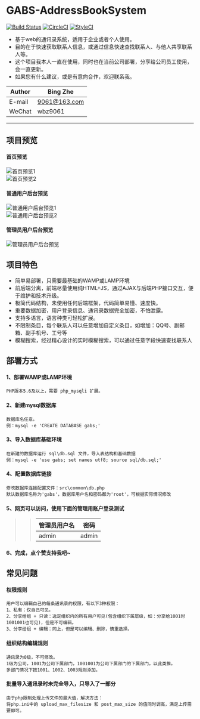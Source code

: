 # GABS-AddressBookSystem
[![Build Status](https://travis-ci.org/manier13579/GABS-AddressBookSystem.svg?branch=master)](https://travis-ci.org/manier13579/GABS-AddressBookSystem)
[![CircleCI](https://circleci.com/gh/manier13579/GABS-AddressBookSystem/tree/master.svg?style=svg)](https://circleci.com/gh/manier13579/GABS-AddressBookSystem/tree/master)
[![StyleCI](https://github.styleci.io/repos/136253474/shield?branch=master)](https://github.styleci.io/repos/136253474)
* 基于web的通讯录系统，适用于企业或者个人使用。
* 目的在于快速获取联系人信息，或通过信息快速查找联系人、与他人共享联系人等。
* 这个项目我本人一直在使用，同时也在当前公司部署，分享给公司员工使用，会一直更新。
* 如果您有什么建议，或是有意向合作，欢迎联系我。

|Author|Bing Zhe|
|---|---
|E-mail|9061@163.com
|WeChat|wbz9061

****

## 项目预览
#### 首页预览
![首页预览1](https://github.com/manier13579/GABS-AddressBookSystem/raw/master/src/images/readme1.png)  
![首页预览2](https://github.com/manier13579/GABS-AddressBookSystem/raw/master/src/images/readme2.png)  
#### 普通用户后台预览
![普通用户后台预览1](https://github.com/manier13579/GABS-AddressBookSystem/raw/master/src/images/readme3.png)  
![普通用户后台预览2](https://github.com/manier13579/GABS-AddressBookSystem/raw/master/src/images/readme4.png)  
#### 管理员用户后台预览
![管理员用户后台预览](https://github.com/manier13579/GABS-AddressBookSystem/raw/master/src/images/readme5.png)  
## 项目特色
* 简单易部署，只需要最基础的WAMP或LAMP环境
* 前后端分离，前端尽量使用纯HTML+JS，通过AJAX与后端PHP接口交互，便于维护和技术升级。
* 极简代码结构，未使用任何后端框架，代码简单易懂、速度快。
* 重要数据加密，用户登录信息、通讯录数据完全加密，不怕泄露。
* 支持多语言，语言种类可轻松扩展。
* 不限制条目，每个联系人可以任意增加自定义条目，如增加：QQ号、副邮箱、副手机号、工号等
* 模糊搜索，经过精心设计的实时模糊搜索，可以通过任意字段快速查找联系人

## 部署方式
#### 1、部署WAMP或LAMP环境
    PHP版本5.6及以上，需要 php_mysqli 扩展。
#### 2、新建mysql数据库
    数据库名任意。
    例：mysql -e 'CREATE DATABASE gabs;'
#### 3、导入数据库基础环境
    在新建的数据库运行 sql\db.sql 文件，导入表结构和基础数据
    例：mysql -e 'use gabs; set names utf8; source sql/db.sql;'
#### 4、配置数据库链接
    修改数据库连接配置文件：src\common\db.php
    默认数据库名称为'gabs'，数据库用户名和密码都为'root'，可根据实际情况修改
#### 5、网页可以访问，使用下面的管理用账户登录测试
>>|管理员用户名|密码|
>>|---|---
>>|admin|admin
#### 6、完成，点个赞支持我吧~

## 常见问题
#### 权限规则
    用户可以编辑自己的每条通讯录的权限，有以下3种权限：
    1、私有：仅自己可见。
    2、分享给组 + 只读：选定组织内的所有用户可见(包含组织下属层级，如：分享给1001时1001001也可见)，但是不可编辑。
    3、分享给组 + 编辑：同上，但是可以编辑、删除，慎重选择。
    
#### 组织结构编辑规则
    通讯录为0级，不可修改。
    1级为公司，1001为公司下属部门，1001001为公司下属部门的下属部门，以此类推。
    多部门情况下按1001、1002、1003规则添加。
    
#### 批量导入通讯录时未完全导入，只导入了一部分
    由于php限制处理上传文件的最大值，解决方法：
    将php.ini中的 upload_max_filesize 和 post_max_size 的值同时调高，满足上传需要即可。
